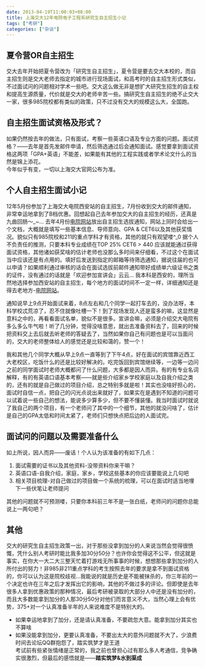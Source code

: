 ```yaml
---
date: 2013-04-19T11:00:03+08:00
title: 上海交大12年电院电子工程系研究生自主招生小记
tags: ["考研"]
categories: ["杂谈"]
---
```


## 夏令营OR自主招生  

交大去年开始把夏令营改为「研究生自主招生」，夏令营是要去交大本校的，而自主招生则是交大老师去指定的城市进行现场面试，和高考时的自主招生形式类似，不过面试问的问题相对学术一些吧。交大这么做无非是想扩大研究生招生的自主权和提高生源质量，代价就是交大的老师辛苦一些。搞研究生自主招生的绝不止交大一家，很多985院校都有类似的政策，只不过没有交大的规模这么大，全国跑。  

## 自主招生面试资格及形式？  

如果仍然按去年的做法，只有面试，考察一些英语口语及专业方面的问题。面试资格？——去年是首先发邮件申请，然后筛选通过后会通知面试。感觉要拿到面试资格这两项「GPA+英语」不能差，如果能有其他的工程实践或者学术论文什么的当然是锦上添花。  
今年似乎有变，一切以上海交大官网公布为准。

<!--more-->

## 个人自主招生面试小记  

12年5月份参加了上海交大电院西安站的自主招生，7月份收到交大的邮件通知，非常幸运地拿到了B档优惠。回想起自己去年参加交大的自主招生的经历，还真是九曲回肠～\_~... 去年4月份[电院网站](http://yjwb.seiee.sjtu.edu.cn/)放出自主招生选拔通知，网站上同时会给出一个文档，大概就是填写一些基本信息、导师意向、GPA & CET6以及其他获奖情况。貌似只有985院校和211的重点学科才有资格，其他的就只有观望喽^\_0 据个人不负责任的推测，只要本科专业成绩在TOP 25% CET6 > 440 应该就能通过获得面试资格，其他诸如获奖啥的估计老师也没那么多时间来仔细看，不过这个在面试当中应该还是有点用的。填好后发送到指定的邮箱等待筛选通知，据说往届的也可以申请？如果顺利通过审核的话会在面试选拔前邮件通知带好成绩单六级证书之类的证件，没有通过的话就是「欢迎参加宣讲会」云云... 我本科是西安的，理所当然地选择参加西安站的自主招生，每个地方的面试时间不一定一样，详细通知还是得去老地方-[电院网站](http://yjwb.seiee.sjtu.edu.cn/)。  

通知说早上9点开始面试来着，8点左右和几个同学一起打车去的，没办法呀，本科学校忒荒凉了，忍不住就像吐槽一下！到了现场发现人还是蛮多的嘛，这显然是意料之中的，再看看面试名单，貌似不是很多。宣讲会嘛，必须是介绍交大电院有多么多么牛气啦！听了几分钟，觉得没啥意思，就出去准备资料去了，回来的时候把资料交上去后就去听老师的答疑去了，当然如果你自己有问题也是可以当面问的，交大的老师整体给人的感觉还是比较和蔼的，赞一个！  

我和其他几个同学大概从早上9点一直等到了下午4点，好在面试的宾馆靠近西工大老校区，吃饭什么的还是比较好解决的。吃完饭回到宾馆继续等，一边等一边问之前的同学面试时老师大概都问了什么问题，大多都是因人而异。有的有专业名词解释，有的有英语口语基本考察——就是些介绍家乡学校家庭以及自我介绍之类的，还有的就是自己做过的项目介绍，总之特别多就是啦！其实也没啥好担心的，面试时自信一点，把自己的闪光点说出来就好了，如果实在是遇到不知道的问题可以试着说一些自己的想法，能说多少算多少，但不要不懂装懂。我当时面试时就说了我自己的两个项目，有一个老师问了其中的一个细节，其他的就没问啥了，估计是自己的GPA太低和时间太紧了，老师们只想快点把后边的人面试完。  

## 面试问的问题以及需要准备什么  

如上所说，因人而异——废话！个人认为该准备的有如下几点：  
1. 面试需要的证书以及其他资料-没带资料你来干嘛？  
2. 英语口语-自我介绍，家庭，家乡，学校这些基本的你应该要能说上几句吧  
3. 相关项目梳理-对自己做过的项目做一个系统的梳理，可以在面试时适当地埋下一些伏笔让老师提问  

其他的问题就不可预测喽，只要你本科前三年不是一张白纸，老师问的问题你总能说上一两句吧？

## 其他  

交大的研究生自主招生政策一出，对于那些没拿到加分的人来说当然会觉得很愤慨，凭什么别人考研时能比我多加30分50分？也许你会觉得这不公平，但这就是事实，在你大一大二大三整天忙着打游戏无所事事的时候，想想那些拿到加分的人所付出的努力！非985非211重点学科的考生按照去年的要求是拿不到面试资格的，你可以认为这是院校歧视...我能说的就是历史是不能被抹杀的，你三年前的一个决定也许在三年之后才发挥出它的影响，其他的不做过多的评论。但即使是去年很多人拿到优惠政策的那种情况，最后考研被录取的大部分人中还是没有加分的，而且大多数能拿到加分的人那30分50分对他们而言意义不大，当然心理上会有优势，375+对一个认真准备半年的人来说难度不是特别大的。

* 如果幸运地拿到了加分，还是请认真准备，不要疏忽大意。能拿到加分其实也不算啥  
* 如果没能拿到加分，更要认真准备，不要出太大的意外问题就不大了，少浪费时间去论坛QQ群抱怨了，踏实筑梦才是王道  
考试前有些紧张情绪是正常的，我之前也曾担心过有那么多人考通信，竞争确实很激烈，但最后的感悟就是——**踏实筑梦&水到渠成**